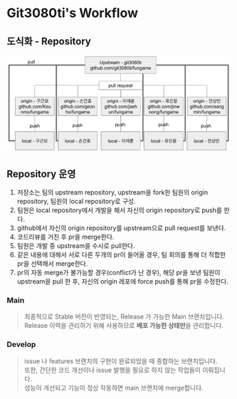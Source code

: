 # Git3080ti's Workflow

## 도식화 - Repository  
![repository_structure](./image/repository_structure.png)  

## Repository 운영  
1. 저장소는 팀의 upstream repository, upstream을 fork한 팀원의 origin repository, 팀원의 local repository로 구성. 
2. 팀원은 local repository에서 개발을 해서 자신의 origin repository로 push를 한다. 
3. github에서 자신의 origin repository를 upstream으로 pull request를 보낸다. 
4. 코드리뷰를 거친 후 pr을 merge한다. 
5. 팀원은 개발 중 upstream을 수시로 pull한다. 
6. 같은 내용에 대해서 서로 다른 두개의 pr이 들어올 경우, 팀 회의를 통해 더 적합한 pr을 선택해서 merge한다. 
7. pr의 자동 merge가 불가능할 경우(conflict가 난 경우), 해당 pr을 보낸 팀원이 upstream을 pull 한 후, 자신의 origin 레포에 force push를 통해 pr을 수정한다. 

### Main
>최종적으로 Stable 버전이 반영되는, Release 가 가능한 Main 브랜치입니다.  
>Release 이력을 관리하기 위해 사용하므로 **배포 가능한 상태만**을 관리합니다.  

### Develop
>issue 나 features 브랜치의 구현이 완료되었을 때 종합하는 브랜치입니다.  
>또한, 간단한 코드 개선이나 issue 발행을 필요로 하지 않는 작업들이 이뤄집니다.  
>성능이 개선되고 기능이 정상 작동하면 main 브랜치에 merge합니다.  
